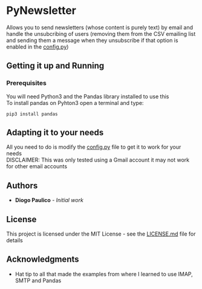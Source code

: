 # PyNewsletter

Allows you to send newsletters (whose content is purely text) by email and handle the unsubcribing of users (removing them from the CSV emailing list and sending them a message when they unsubscribe if that option is enabled in the [config.py](config.py))

## Getting it up and Running


### Prerequisites

You will need Python3 and the Pandas library installed to use this <br/> 
To install pandas on Pyhton3 open a terminal and type:
```
pip3 install pandas
```

## Adapting it to your needs


All you need to do is modify the [config.py](config.py) file to get it to work for your needs<br/>
DISCLAIMER: This was only tested using a Gmail account it may not work for other email accounts

## Authors

* **Diogo Paulico** - *Initial work*

## License

This project is licensed under the MIT License - see the [LICENSE.md](LICENSE.md) file for details

## Acknowledgments

* Hat tip to all that made the examples from where I learned to use IMAP, SMTP and Pandas
